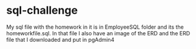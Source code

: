 # sql-challenge

My sql file with the homework in it is in EmployeeSQL folder and its the homeworkfile.sql. In that file I also have an image of the ERD and the ERD file that I downloaded and put in pgAdmin4
